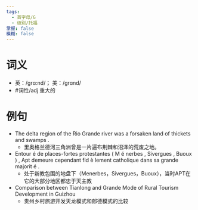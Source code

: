 ```yaml
---
tags:
  - 首字母/G
  - 级别/托福
掌握: false
模糊: false
---
```

# 词义
- 英：/grɑ:nd/； 美：/grɑnd/
- #词性/adj  重大的
# 例句
- The delta region of the Rio Grande river was a forsaken land of thickets and swamps .
	- 里奥格兰德河三角洲曾是一片遍布荆棘和沼泽的荒废之地。
- Entour é de places-fortes protestantes ( M é nerbes , Sivergues , Buoux ) , Apt demeure cependant fid è lement catholique dans sa grande majorit é .
	- 处于新教包围的地盘下（Menerbes，Sivergues，Buoux），当时APT在它的大部分地区都忠于天主教
- Comparison between Tianlong and Grande Mode of Rural Tourism Development in Guizhou
	- 贵州乡村旅游开发天龙模式和郎德模式的比较
